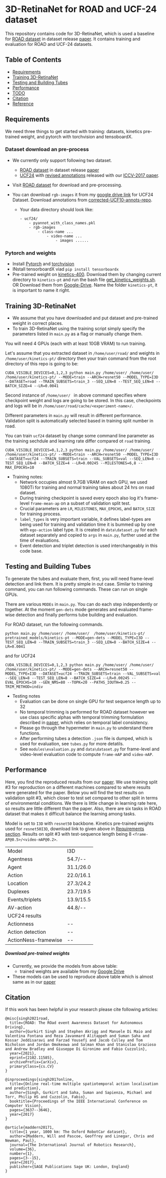# 3D-RetinaNet for ROAD and UCF-24 dataset
This repository contains code for 3D-RetinaNet, which is used a baseline for [ROAD dataset](https://github.com/gurkirt/road-dataset) in dataset release [paper](https://arxiv.org/pdf/2102.11585.pdf). It contains training and evaluation for ROAD and UCF-24 datasets. 



## Table of Contents
- <a href='#requirements'>Requirements</a>
- <a href='#training-3d-retinanet'>Training 3D-RetinaNet</a>
- <a href='#testing-and-building-tubes'>Testing and Building Tubes</a>
- <a href='#performance'>Performance</a>
- <a href='#todo'>TODO</a>
- <a href='#citation'>Citation</a>
- <a href='#references'>Reference</a>


## Requirements
We need three things to get started with training: datasets, kinetics pre-trained weight, and pytorch with torchvision and tensoboardX. 

### Dataset download an pre-process

- We currently only support following two dataset.
    - [ROAD dataset](https://github.com/gurkirt/road-dataset) in dataset release [paper](https://arxiv.org/pdf/2102.11585.pdf)
    - [UCF24](http://www.thumos.info/download.html) with [revised annotations](https://github.com/gurkirt/corrected-UCF101-Annots) released with our [ICCV-2017 paper](https://arxiv.org/pdf/1611.08563.pdf).

- Visit [ROAD dataset](https://github.com/gurkirt/road-dataset) for download and pre-processing. 
- You can download `rgb-images` it from my [google drive link](https://drive.google.com/file/d/1o2l6nYhd-0DDXGP-IPReBP4y1ffVmGSE/view?usp=sharing) for UCF24 Dataset. Download annotations from [corrected-UCF10-annots-repo](https://github.com/gurkirt/corrected-UCF101-Annots/blob/master/pyannot_with_class_names.pkl). 
    - Your data directory should look like:
        ```
        - ucf24/
            - pyannot_with_class_names.pkl
            - rgb-images
                - class-name ...
                    - video-name ...
                        - images ......
        ```
### Pytorch and weights

  - Install [Pytorch](https://pytorch.org/) and [torchvision](http://pytorch.org/docs/torchvision/datasets.html)
  - INstall tensorboardX viad `pip install tensorboardx`
  - Pre-trained weight on [kinetics-400](https://deepmind.com/research/open-source/kinetics). Download them by changing current directory to `kinetics-pt` and run the bash file [get_kinetics_weights.sh](./kinetics-pt/get_kinetics_weights.sh). OR Download them from  [Google-Drive](https://drive.google.com/drive/folders/1xERCC1wa1pgcDtrZxPgDKteIQLkLByPS?usp=sharing). Name the folder `kinetics-pt`, it is important to name it right. 



## Training 3D-RetinaNet
- We assume that you have downloaded and put dataset and pre-trained weight in correct places.    
- To train 3D-RetinaNet using the training script simply specify the parameters listed in `main.py` as a flag or manually change them.

You will need 4 GPUs (each with at least 10GB VRAM) to run training.

Let's assume that you extracted dataset in `/home/user/road/` and weights in `/home/user/kinetics-pt/` directory then your train command from the root directory of this repo is going to be:

```
CUDA_VISIBLE_DEVICES=0,1,2,3 python main.py /home/user/ /home/user/  /home/user/kinetics-pt/ --MODE=train --ARCH=resnet50 --MODEL_TYPE=I3D --DATASET=road --TRAIN_SUBSETS=train_3 --SEQ_LEN=8 --TEST_SEQ_LEN=8 --BATCH_SIZE=4 --LR=0.0041
```

Second instance of `/home/user/ ` in above command specifies where checkpoint weight and logs are going to be stored. In this case, checkpoints and logs will be in `/home/user/road/cache/<experiment-name>/`.

Different parameters in `main.py` will result in different performance. Validation split is automatically selected based in training split number in road.

You can train `ucf24` dataset by change some command line parameter as the training sechdule and learning rate differ compared ot `road` training.

```
CUDA_VISIBLE_DEVICES=0,1,2,3 python main.py /home/user/ /home/user/  /home/user/kinetics-pt/ --MODE=train --ARCH=resnet50 --MODEL_TYPE=I3D --DATASET=ucf24 --TRAIN_SUBSETS=train --VAL_SUBSETS=val --SEQ_LEN=8 --TEST_SEQ_LEN=8 --BATCH_SIZE=4 --LR=0.00245 --MILESTONES=6,8 --MAX_EPOCHS=10
```

- Training notes:
  * Network occupies almost 9.7GB VRAM on each GPU, we used 1080Ti for training and normal training takes about 24 hrs on road dataset.
  * During training checkpoint is saved every epoch also log it's frame-level `frame-mean-ap` on a subset of validation split test.
  * Crucial parameters are `LR`, `MILESTONES`, `MAX_EPOCHS`, and `BATCH_SIZE` for training process.
  * `label_types` is very important variable, it defines label-types are being used for training and validation time it is bummed up by one with `ego-action` label type. It is created in `data\dataset.py` for each dataset separately and copied to `args` in `main.py`, further used at the time of evaluations.
  * Event detection and triplet detection is used interchangeably in this code base. 

## Testing and Building Tubes
To generate the tubes and evaluate them, first, you will need frame-level detection and link them. It is pretty simple in out case. Similar to training command, you can run following commands. These can run on single GPUs. 

There are various `MODEs` in `main.py`. You can do each step independently or together. At the moment `gen-dets` mode generates and evaluated frame-wise detection and finally performs tube building and evaluation.

For ROAD dataset, run the following commands.

```
python main.py /home/user/ /home/user/  /home/user/kinetics-pt/ pretrained_models/kinetics-pt --MODE=gen-dets --MODEL_TYPE=I3D --TEST_SEQ_LEN=8 --TRAIN_SUBSETS=train_3 --SEQ_LEN=8 --BATCH_SIZE=4 --LR=0.0041 
```

and for UCF24


```
CUDA_VISIBLE_DEVICES=0,1,2,3 python main.py /home/user/ /home/user/  /home/user/kinetics-pt/ --MODE=gen-dets --ARCH=resnet50 --MODEL_TYPE=I3D --DATASET=ucf24 --TRAIN_SUBSETS=train --VAL_SUBSETS=val --SEQ_LEN=8 --TEST_SEQ_LEN=8 --BATCH_SIZE=4 --LR=0.00245 --EVAL_EPOCHS=10 --GEN_NMS=80 --TOPK=20 --PATHS_IOUTH=0.25 --TRIM_METHOD=indiv
```

- Testing notes
  * Evaluation can be done on single GPU for test sequence length up to 32  
  * No temporal trimming is performed for ROAD dataset however we use class specific alphas with temporal trimming formulation described in [paper](https://arxiv.org/pdf/2102.11585.pdf), which relies on temporal label consistency. 
  * Please go through the hypermeter in `main.py` to understand there functions.
  * After performing tubes a detection `.json` file is dumped, which is used for evaluation, see `tubes.py` for more detatils.
  * See `modules\evaluation.py` and `data\dataset.py` for frame-level and video-level evaluation code to compute `frame-mAP` and `video-mAP`.


## Performance

Here, you find the reproduced  results from our [paper](https://arxiv.org/pdf/2102.11585.pdf). We use training split #3 for reproduction on a different machines compared to where results were generated for the paper. Below you will find the test results on validation split #3, which closer to test set compared to other split in terms of environmental conditions.
We there is little change in learning rate here, so results are little different than the paper. Also, there are six tasks in ROAD dataset that makes it difficult balance the learning among tasks.

Model is set to `I3D` with `resnet50` backbone. Kinetics pre-trained weights used for `resnet50I3D`, download link to given above in <a href=#requirements> Requirements section</a>. Results on split #3 with test-sequence length being 8 `<frame-AP@0.5>/<video-mAP@0.2>`. 



<table style="width:100% th">
  <tr>
    <td>Model</td>
    <td>I3D</td> 
    <!-- <td>I3D</td>
    <td>0.75</td>
    <td>0.5:0.95</td>
    <td>frame-mAP@0.5</td>
    <td>accuracy(%)</td> -->
  </tr>
  <tr>
    <td align="left">Agentness</td> 
    <td>54.7/--</td>
    <!-- <td>32.07</td>
    <td>00.85</td> 
    <td>07.26</td>
    <td> -- </td> 
    <td> -- </td> -->
  </tr>
  <tr>
    <td align="left">Agent</td> 
    <td>31.1/26.0</td>
    <!-- <td>32.07</td>
    <td>00.85</td> 
    <td>07.26</td>
    <td> -- </td> 
    <td> -- </td> -->
  </tr>
  <tr>
    <td align="left">Action</td> 
    <td>22.0/16.1</td>
    <!-- <td>36.37</td> 
    <td>07.94</td>
    <td>14.37</td>
    <td> -- </td>
    <td> -- </td> -->
  </tr>
  <tr>
    <td align="left">Location</td> 
    <td>27.3/24.2</td>
    <!-- <td>43.00</td> 
    <td>14.10</td>
    <td>19.20</td>
    <td> -- </td>
    <td> -- </td> -->
  </tr>
  <tr>
    <td align="left">Duplexes </td> 
    <td>23.7/19.5</td>
    <!-- <td>46.30</td>
    <td>15.00</td> 
    <td>20.40</td>
    <td> -- </td>
    <td> 91.12 </td>   -->
  </tr>
  <tr>
    <td align="left">Events/triplets </td> 
    <td>13.9/15.5</td>
    <!-- <td>40.59</td>
    <td>14.06</td>
    <td>18.48</td>
    <td>64.96</td>
    <td>89.78</td> -->
  </tr>
  <tr>
    <td align="left">AV-action</td> 
    <td>44.8/--</td>
    <!-- <td>15.86</td>
    <td>00.20</td>
    <td>03.66</td>
    <td>22.91</td>
    <td>73.08</td> -->
  </tr>
  <tr>
    <td align="left">UCF24 results</td> 
    <td></td>
    <!-- <td>31.80</td>
    <td>02.83</td>
    <td>11.42</td>
    <td>47.26</td>
    <td>85.49</td> -->
  </tr>
  <tr>
    <td align="left">Actionness</td> 
    <td>--</td>
    <!-- <td>39.95</td>
    <td>11.36</td>
    <td>17.47</td>
    <td>65.66</td>
    <td>89.78</td> -->
  </tr>
  <tr>
    <td align="left">Action detection</td> 
    <td>--</td>
    <!-- <td>42.08</td>
    <td>12.45</td>
    <td>18.40</td>
    <td>61.82</td>
    <td>90.55</td> -->
  </tr>
  <tr>
    <td align="left">ActionNess-framewise</td> 
    <td>--</td>
    <!-- <td>43.19</td>
    <td>13.05</td>
    <td>18.87</td>
    <td>64.35</td>
    <td>91.54</td> -->
  </tr>
</table>


##### Download pre-trained weights
- Currently, we provide the models from above table: 
    * trained weights are available from my [Google Drive](https://drive.google.com/drive/folders/1tOwQtQD3HWiTTp_ZgPCEWd4W-UKiglbt?usp=sharing)   
- These models can be used to reproduce above table which is almost same as in our [paper](https://arxiv.org/pdf/2102.11585.pdf) 

## Citation
If this work has been helpful in your research please cite following articles:

    @misc{singh2021road,
      title={ROAD: The ROad event Awareness Dataset for Autonomous Driving}, 
      author={Gurkirt Singh and Stephen Akrigg and Manuele Di Maio and Valentina Fontana and Reza Javanmard Alitappeh and Suman Saha and Kossar Jeddisaravi and Farzad Yousefi and Jacob Culley and Tom Nicholson and Jordan Omokeowa and Salman Khan and Stanislao Grazioso and Andrew Bradley and Giuseppe Di Gironimo and Fabio Cuzzolin},
      year={2021},
      eprint={2102.11585},
      archivePrefix={arXiv},
      primaryClass={cs.CV}
    }

    @inproceedings{singh2017online,
      title={Online real-time multiple spatiotemporal action localisation and prediction},
      author={Singh, Gurkirt and Saha, Suman and Sapienza, Michael and Torr, Philip HS and Cuzzolin, Fabio},
      booktitle={Proceedings of the IEEE International Conference on Computer Vision},
      pages={3637--3646},
      year={2017}
    }

    @article{maddern20171,
      title={1 year, 1000 km: The Oxford RobotCar dataset},
      author={Maddern, Will and Pascoe, Geoffrey and Linegar, Chris and Newman, Paul},
      journal={The International Journal of Robotics Research},
      volume={36},
      number={1},
      pages={3--15},
      year={2017},
      publisher={SAGE Publications Sage UK: London, England}
    }

